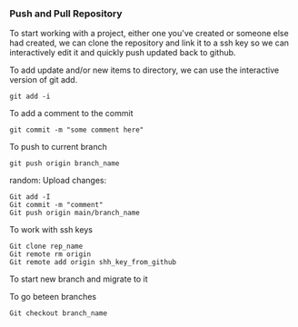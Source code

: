 ### Push and Pull Repository  
To start working with a project, either one you've created or someone else had created, we can clone the repository and link it to a ssh key so we can interactively edit it and quickly push updated back to github.


To add update and/or new items to directory, we can use the interactive version of git add.
```
git add -i
```

To add a comment to the commit 
```
git commit -m "some comment here"
```

To push to current branch
```
git push origin branch_name
```


random:
Upload changes:
```
Git add -I
Git commit -m "comment"
Git push origin main/branch_name
```

To work with ssh keys
```
Git clone rep_name
Git remote rm origin
Git remote add origin shh_key_from_github
```

To start new branch and migrate to it

To go beteen branches
```
Git checkout branch_name
```
